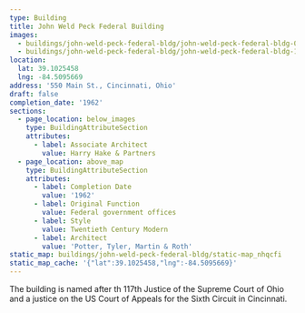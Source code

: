 ```yaml
---
type: Building
title: John Weld Peck Federal Building
images:
  - buildings/john-weld-peck-federal-bldg/john-weld-peck-federal-bldg-0_lvr2gh
  - buildings/john-weld-peck-federal-bldg/john-weld-peck-federal-bldg-1_wbojix
location:
  lat: 39.1025458
  lng: -84.5095669
address: '550 Main St., Cincinnati, Ohio'
draft: false
completion_date: '1962'
sections:
  - page_location: below_images
    type: BuildingAttributeSection
    attributes:
      - label: Associate Architect
        value: Harry Hake & Partners
  - page_location: above_map
    type: BuildingAttributeSection
    attributes:
      - label: Completion Date
        value: '1962'
      - label: Original Function
        value: Federal government offices
      - label: Style
        value: Twentieth Century Modern
      - label: Architect
        value: 'Potter, Tyler, Martin & Roth'
static_map: buildings/john-weld-peck-federal-bldg/static-map_nhqcfi
static_map_cache: '{"lat":39.1025458,"lng":-84.5095669}'
---
```


The building is named after th 117th Justice of the Supreme Court of Ohio and a justice on the US Court of Appeals for the Sixth Circuit in Cincinnati.
